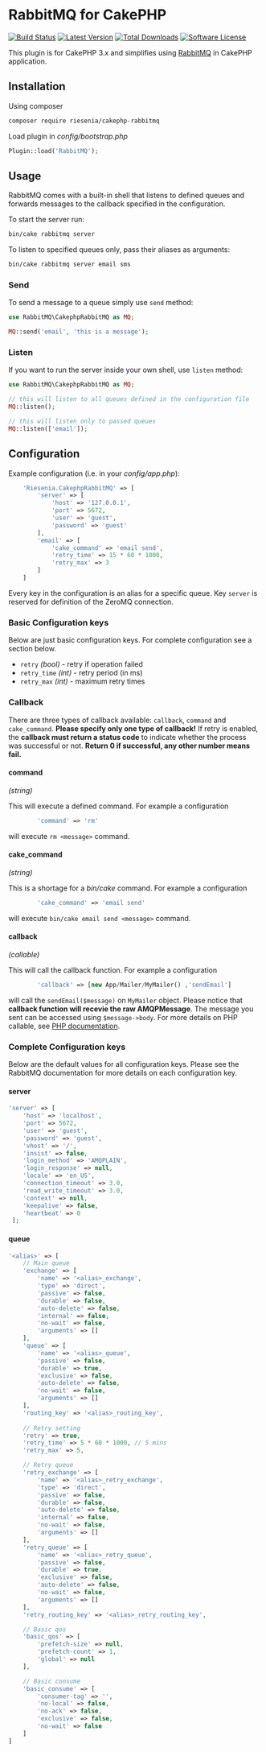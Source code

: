 # RabbitMQ for CakePHP

[![Build Status](https://img.shields.io/travis/riesenia/cakephp-rabbitmq/master.svg?style=flat-square)](https://travis-ci.org/riesenia/cakephp-rabbitmq)
[![Latest Version](https://img.shields.io/packagist/v/riesenia/cakephp-rabbitmq.svg?style=flat-square)](https://packagist.org/packages/riesenia/cakephp-rabbitmq)
[![Total Downloads](https://img.shields.io/packagist/dt/riesenia/cakephp-rabbitmq.svg?style=flat-square)](https://packagist.org/packages/riesenia/cakephp-rabbitmq)
[![Software License](https://img.shields.io/badge/license-MIT-brightgreen.svg?style=flat-square)](LICENSE)

This plugin is for CakePHP 3.x and simplifies using [RabbitMQ](https://www.rabbitmq.com/) in CakePHP application. 

## Installation

Using composer

```bash
composer require riesenia/cakephp-rabbitmq
```

Load plugin in *config/bootstrap.php*

```php
Plugin::load('RabbitMQ');
```

## Usage

RabbitMQ comes with a built-in shell that listens to defined queues and forwards messages to the callback specified in the configuration.

To start the server run:

```bash
bin/cake rabbitmq server
```

To listen to specified queues only, pass their aliases as arguments:

```bash
bin/cake rabbitmq server email sms
```

### Send

To send a message to a queue simply use `send` method:

```php
use RabbitMQ\CakephpRabbitMQ as MQ;

MQ::send('email', 'this is a message');
```

### Listen

If you want to run the server inside your own shell, use `listen` method:

```php
use RabbitMQ\CakephpRabbitMQ as MQ;

// this will listen to all queues defined in the configuration file
MQ::listen();

// this will listen only to passed queues
MQ::listen(['email']);
```

## Configuration

Example configuration (i.e. in your *config/app.php*):

```php
    'Riesenia.CakephpRabbitMQ' => [
        'server' => [
            'host' => '127.0.0.1',
            'port' => 5672,
            'user' => 'guest',
            'password' => 'guest'
        ],
        'email' => [
            'cake_command' => 'email send',
            'retry_time' => 15 * 60 * 1000,
            'retry_max' => 3
        ]
    ]
```

Every key in the configuration is an alias for a specific queue. Key `server` is reserved for definition of the ZeroMQ connection.

### Basic Configuration keys

Below are just basic configuration keys. For complete configuration see a section below.

- `retry` *(bool)* - retry if operation failed
- `retry_time` *(int)* - retry period (in ms)
- `retry_max` *(int)* - maximum retry times

### Callback

There are three types of callback available: `callback`, `command` and `cake_command`. **Please specify only one type of callback!** If retry is enabled, the **callback must return a status code** to indicate whether the process was successful or not. **Return 0 if successful, any other number means fail.**

#### command
*(string)*

This will execute a defined command. For example a configuration

```php
        'command' => 'rm'
```

will execute `rm <message>` command.

#### cake_command
*(string)*

This is a shortage for a *bin/cake* command. For example a configuration

```php
        'cake_command' => 'email send'
```

will execute `bin/cake email send <message>` command. 

#### callback
*(callable)*

This will call the callback function. For example a configuration

```php
        'callback' => [new App/Mailer/MyMailer() ,'sendEmail']
```

will call the `sendEmail($message)` on `MyMailer` object. Please notice that **callback function will recevie the raw AMQPMessage**. The message you sent can be accessed using `$message->body`. For more details on PHP callable, see [PHP documentation](http://php.net/manual/en/language.types.callable.php).


### Complete Configuration keys

Below are the default values for all configuration keys. Please see the RabbitMQ documentation for more details on each configuration key.

#### server

```php
'server' => [
    'host' => 'localhost',
    'port' => 5672,
    'user' => 'guest',
    'password' => 'guest',
    'vhost' => '/',
    'insist' => false,
    'login_method' => 'AMQPLAIN',
    'login_response' => null,
    'locale' => 'en_US',
    'connection_timeout' => 3.0,
    'read_write_timeout' => 3.0,
    'context' => null,
    'keepalive' => false,
    'heartbeat' => 0
 ];
```

#### queue

```php
'<alias>' => [
    // Main queue
    'exchange' => [
        'name' => '<alias>_exchange',
        'type' => 'direct',
        'passive' => false,
        'durable' => false,
        'auto-delete' => false,
        'internal' => false,
        'no-wait' => false,
        'arguments' => []
    ],
    'queue' => [
        'name' => '<alias>_queue',
        'passive' => false,
        'durable' => true,
        'exclusive' => false,
        'auto-delete' => false,
        'no-wait' => false,
        'arguments' => []
    ],
    'routing_key' => '<alias>_routing_key',
    
    // Retry setting
    'retry' => true,
    'retry_time' => 5 * 60 * 1000, // 5 mins
    'retry_max' => 5,

    // Retry queue
    'retry_exchange' => [
        'name' => '<alias>_retry_exchange',
        'type' => 'direct',
        'passive' => false,
        'durable' => false,
        'auto-delete' => false,
        'internal' => false,
        'no-wait' => false,
        'arguments' => []
    ],
    'retry_queue' => [
        'name' => '<alias>_retry_queue',
        'passive' => false,
        'durable' => true,
        'exclusive' => false,
        'auto-delete' => false,
        'no-wait' => false,
        'arguments' => []
    ],
    'retry_routing_key' => '<alias>_retry_routing_key',

    // Basic qos
    'basic_qos' => [
        'prefetch-size' => null,
        'prefetch-count' => 1,
        'global' => null
    ],

    // Basic consume
    'basic_consume' => [
        'consumer-tag' => '',
        'no-local' => false,
        'no-ack' => false,
        'exclusive' => false,
        'no-wait' => false
    ]
]
```
